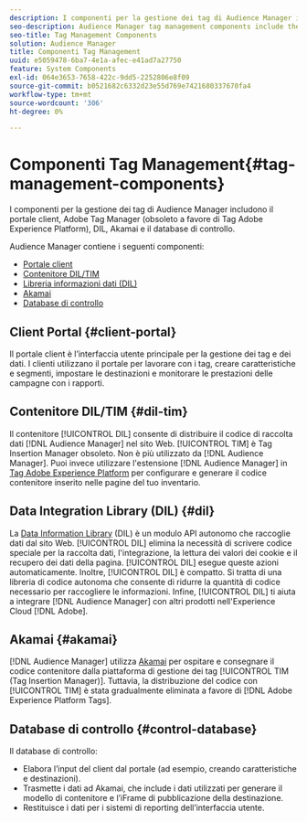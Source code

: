 ```yaml
---
description: I componenti per la gestione dei tag di Audience Manager includono il portale client, Adobe Tag Manager (obsoleto a favore di Adobe Experience Platform Launch), DIL, Akamai e il database di controllo.
seo-description: Audience Manager tag management components include the client portal, Adobe Tag Manager (deprecated in favor of Adobe Experience Platform Launch), DIL, Akamai, and the control database.
seo-title: Tag Management Components
solution: Audience Manager
title: Componenti Tag Management
uuid: e5059478-6ba7-4e1a-afec-e41ad7a27750
feature: System Components
exl-id: 064e3653-7658-422c-9dd5-2252806e8f09
source-git-commit: b0521682c6332d23e55d769e7421680337670fa4
workflow-type: tm+mt
source-wordcount: '306'
ht-degree: 0%

---
```


# Componenti Tag Management{#tag-management-components}

I componenti per la gestione dei tag di Audience Manager includono il portale client, Adobe Tag Manager (obsoleto a favore di Tag Adobe Experience Platform), DIL, Akamai e il database di controllo.

<!-- 

c_comptag.xml

 -->

Audience Manager contiene i seguenti componenti:

* [Portale client](../../reference/system-components/components-tag-management.md#client-portal)
* [Contenitore DIL/TIM](../../reference/system-components/components-tag-management.md#dil-tim)
* [Libreria informazioni dati (DIL)](../../reference/system-components/components-tag-management.md#dil)
* [Akamai](../../reference/system-components/components-tag-management.md#akamai)
* [Database di controllo](../../reference/system-components/components-tag-management.md#control-database)

## Client Portal {#client-portal}

Il portale client è l’interfaccia utente principale per la gestione dei tag e dei dati. I clienti utilizzano il portale per lavorare con i tag, creare caratteristiche e segmenti, impostare le destinazioni e monitorare le prestazioni delle campagne con i rapporti.

## Contenitore DIL/TIM {#dil-tim}

Il contenitore [!UICONTROL DIL] consente di distribuire il codice di raccolta dati [!DNL Audience Manager] nel sito Web. [!UICONTROL TIM] è Tag Insertion Manager obsoleto. Non è più utilizzato da [!DNL Audience Manager]. Puoi invece utilizzare l&#39;estensione [!DNL Audience Manager] in [Tag Adobe Experience Platform](https://experienceleague.adobe.com/docs/experience-platform/tags/extensions/adobe/audience-manager/overview.html?lang=it) per configurare e generare il codice contenitore inserito nelle pagine del tuo inventario.

## Data Integration Library (DIL) {#dil}

La [Data Information Library](../../dil/dil-overview.md) (DIL) è un modulo API autonomo che raccoglie dati dal sito Web. [!UICONTROL DIL] elimina la necessità di scrivere codice speciale per la raccolta dati, l&#39;integrazione, la lettura dei valori dei cookie e il recupero dei dati della pagina. [!UICONTROL DIL] esegue queste azioni automaticamente. Inoltre, [!UICONTROL DIL] è compatto. Si tratta di una libreria di codice autonoma che consente di ridurre la quantità di codice necessario per raccogliere le informazioni. Infine, [!UICONTROL DIL] ti aiuta a integrare [!DNL Audience Manager] con altri prodotti nell&#39;Experience Cloud [!DNL Adobe].

## Akamai {#akamai}

[!DNL Audience Manager] utilizza [Akamai](https://www.akamai.com/us/en/about/) per ospitare e consegnare il codice contenitore dalla piattaforma di gestione dei tag [!UICONTROL TIM (Tag Insertion Manager)]. Tuttavia, la distribuzione del codice con [!UICONTROL TIM] è stata gradualmente eliminata a favore di [!DNL Adobe Experience Platform Tags].

## Database di controllo {#control-database}

Il database di controllo:

* Elabora l’input del client dal portale (ad esempio, creando caratteristiche e destinazioni).
* Trasmette i dati ad Akamai, che include i dati utilizzati per generare il modello di contenitore e l’iFrame di pubblicazione della destinazione.
* Restituisce i dati per i sistemi di reporting dell’interfaccia utente.
